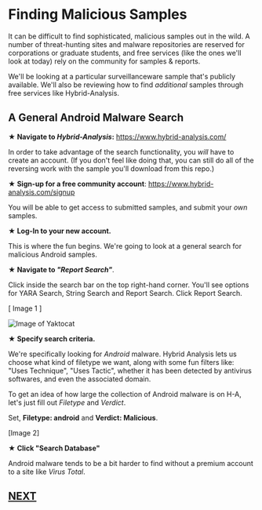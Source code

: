 # Finding Malicious Samples

It can be difficult to find sophisticated, malicious samples out in the wild. A number of threat-hunting sites and malware repositories are reserved for corporations or graduate students, and free services (like the ones we'll look at today) rely on the community for samples & reports.

We'll be looking at a particular surveillanceware sample that's publicly available. We'll also be reviewing how to find *additional* samples through free services like Hybrid-Analysis.

## A General Android Malware Search

**★ Navigate to *Hybrid-Analysis*:** https://www.hybrid-analysis.com/

In order to take advantage of the search functionality, you *will* have to create an account. (If you don't feel like doing that, you can still do all of the reversing work with the sample you'll download from this repo.)

**★ Sign-up for a free community account**: https://www.hybrid-analysis.com/signup

You will be able to get access to submitted samples, and submit your *own* samples.

**★ Log-In to your new account.**

This is where the fun begins. We're going to look at a general search for malicious Android samples.

**★ Navigate to *"Report Search"***.

Click inside the search bar on the top right-hand corner. You'll see options for YARA Search, String Search and Report Search. Click Report Search.

[ Image 1 ] 

![Image of Yaktocat](https://octodex.github.com/images/yaktocat.png)

**★ Specify search criteria.**

We're specifically looking for _Android_ malware. Hybrid Analysis lets us choose what kind of filetype we want, along with some fun filters like: "Uses Technique", "Uses Tactic", whether it has been detected by antivirus softwares, and even the associated domain.

To get an idea of how large the collection of Android malware is on H-A, let's just fill out *Filetype* and *Verdict*.

Set, **Filetype: android** and **Verdict: Malicious**.

[Image 2]

**★ Click "Search Database"**

Android malware tends to be a bit harder to find without a premium account to a site like *Virus Total*. 

## [NEXT](https://github.com/chmodxx/BlackHoodie2018/master/lab/Analyzing_a_Sample.markdown)
 
